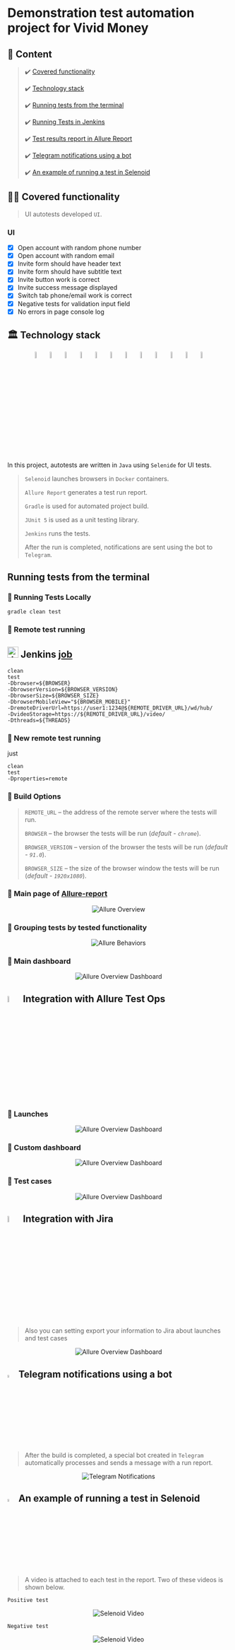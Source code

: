 # Demonstration test automation project for Vivid Money

## :page_with_curl:    Content

> :heavy_check_mark: [Covered functionality](#earth_africa-covered-functionality)
>
> :heavy_check_mark: [Technology stack](#classical_building-technology-stack)
>
> :heavy_check_mark: [Running tests from the terminal](#running-tests-from-the-terminal)
>
> :heavy_check_mark: [Running Tests in Jenkins](#robot-remote-test-running)
>
> :heavy_check_mark: [Test results report in Allure Report](#skier-main-page-of-allure-report)
>
> :heavy_check_mark: [Telegram notifications using a bot](#-telegram-notifications-using-a-bot)
>
> :heavy_check_mark: [An example of running a test in Selenoid](#-an-example-of-running-a-test-in-selenoid)

## :technologist: Covered functionality

> UI autotests developed <code>UI</code>.

### UI

- [x] Open account with random phone number
- [x] Open account with random email
- [x] Invite form should have header text
- [x] Invite form should have subtitle text
- [x] Invite button work is correct
- [x] Invite success message displayed
- [x] Switch tab phone/email work is correct
- [x] Negative tests for validation input field
- [x] No errors in page console log

## :classical_building: Technology stack

<p align="center">
<img width="6%" title="IntelliJ IDEA" src="images/logo/Intelij_IDEA.svg">
<img width="6%" title="Java" src="images/logo/Java.svg">
<img width="6%" title="Selenide" src="images/logo/Selenide.svg">
<img width="6%" title="Selenoid" src="images/logo/Selenoid.svg">
<img width="6%" title="Allure Report"src="images/logo/Allure_Report.svg">
<img width="6%" title="Allure TestOps" src="images/logo/AllureTestOps.png">
<img width="6%" title="Jira" src="images/logo/Jira.png">

<img width="6%" title="JUnit5" src="images/logo/JUnit5.svg">

<img width="6%" title="Jenkins" src="images/logo/Jenkins.svg">
<img width="6%" title="Telegram" src="images/logo/Telegram.svg">
<img width="6%" title="Gradle" src="images/logo/Gradle.svg">
<img width="6%" title="GitHub" src="images/logo/GitHub.svg">
</p>



In this project, autotests are written in <code>Java</code> using <code>Selenide</code> for UI tests.
>
> <code>Selenoid</code> launches browsers in <code>Docker</code> containers.
>
> <code>Allure Report</code> generates a test run report.
>
> <code>Gradle</code> is used for automated project build.
>
> <code>JUnit 5</code> is used as a unit testing library.
>
> <code>Jenkins</code> runs the tests.
>
> After the run is completed, notifications are sent using the bot to <code>Telegram</code>.

## Running tests from the terminal

### :robot: Running Tests Locally

```
gradle clean test
```

### :robot: Remote test running

## <img src="images/logo/Jenkins.svg" width="25" height="25"  alt="Jenkins"/></a> Jenkins <a target="_blank" href="https://jenkins.autotests.cloud/job/demo-project-for-vivid/"> job </a>

```
clean
test
-Dbrowser=${BROWSER}
-DbrowserVersion=${BROWSER_VERSION}
-DbrowserSize=${BROWSER_SIZE}
-DbrowserMobileView="${BROWSER_MOBILE}"
-DremoteDriverUrl=https://user1:1234@${REMOTE_DRIVER_URL}/wd/hub/
-DvideoStorage=https://${REMOTE_DRIVER_URL}/video/
-Dthreads=${THREADS}
```

### :robot: New remote test running
just

```
clean
test
-Dproperties=remote
```

### :robot: Build Options

> <code>REMOTE_URL</code> – the address of the remote server where the tests will run.
>
> <code>BROWSER</code> – the browser the tests will be run (_default - <code>chrome</code>_).
>
> <code>BROWSER_VERSION</code> – version of the browser the tests will be run (_default - <code>91.0</code>_).
>
> <code>BROWSER_SIZE</code> – the size of the browser window the tests will be run (_default - <code>1920x1080</code>_).

### :pushpin: Main page of <a target="_blank" href="https://jenkins.autotests.cloud/job/demo-project-for-vivid/8/allure/">Allure-report</a>

<p align="center">
<img title="Allure Overview" src="images/screens/allure_overview.png">
</p>

### :pushpin: Grouping tests by tested functionality

<p align="center">
<img title="Allure Behaviors" src="images/screens/allure_behaviors.png">
</p>

### :pushpin: Main dashboard

<p align="center">
<img title="Allure Overview Dashboard" src="images/screens/allure_overview_dashboard.png">
</p>

## <img width="6%" title="Allure TestOps" src="images/logo/AllureTestOps.png"> Integration with Allure Test Ops

### :pushpin: Launches

<p align="center">
<img title="Allure Overview Dashboard" src="images/screens/launches.png">
</p>

### :pushpin: Custom dashboard

<p align="center">
<img title="Allure Overview Dashboard" src="images/screens/dashboard.png">
</p>

### :pushpin: Test cases 

<p align="center">
<img title="Allure Overview Dashboard" src="images/screens/allure_test_cases.png">
</p>

## <img width="6%" title="Jira" src="images/logo/Jira.png"> Integration with Jira
> Also you can setting export your information to Jira about launches and test cases

<p align="center">
<img title="Allure Overview Dashboard" src="images/screens/Jira.png">
</p>

## <img width="4%" title="Telegram" src="images/logo/Telegram.svg"> Telegram notifications using a bot

> After the build is completed, a special bot created in <code>Telegram</code> automatically processes and sends a message with a run report.

<p align="center">
<img title="Telegram Notifications" src="images/screens/telegram_notifications.png">
</p>

## <img width="4%" title="Selenoid" src="images/logo/Selenoid.svg"> An example of running a test in Selenoid

> A video is attached to each test in the report. Two of these videos is shown below.

```Positive test```
<p align="center">
  <img title="Selenoid Video" src="images/gif/selenoid_video.gif">
</p>

```Negative test```
<p align="center">
  <img title="Selenoid Video" src="images/gif/selenoid_video_2.gif">
</p>
